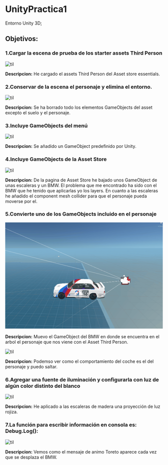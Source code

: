 # UnityPractica1
Entorno Unity 3D;

## Objetivos:

### 1.Cargar la escena de prueba de los starter assets Third Person 

![til](https://github.com/Alexiades/UnityPractica1/blob/main/screeshot/Punto1.gif)

**Descripcion:** He cargado el assets Third Person del Asset store essentials.

### 2.Conservar de la escena el personaje y elimina el entorno.

![til](https://github.com/Alexiades/UnityPractica1/blob/main/screeshot/Punto2.gif)

**Descripcion:** Se ha borrado todo los elementos GameObjects del asset excepto el suelo y el personaje.

### 3.Incluye GameObjects del menú

![til](https://github.com/Alexiades/UnityPractica1/blob/main/screeshot/Punto3.gif)

**Descripcion:** Se añadido un GameObject predefinido por Unity.

### 4.Incluye GameObjects de la Asset Store

![til](https://github.com/Alexiades/UnityPractica1/blob/main/screeshot/Punto4.gif)

**Descripcion:** De la pagina de Asset Store he bajado unos GameObject de unas escaleras y un BMW.
El problema que me encontrado ha sido con el BMW que he tenido que aplicarlas yo los layers.
En cuanto a las escaleras he añadido el component mesh collider para que el personaje pueda moverse por el.

### 5.Convierte uno de los GameObjects incluido en el personaje

![til](https://github.com/Alexiades/UnityPractica1/blob/main/screeshot/Punto5.1.gif)

**Descripcion:** Muevo el GameObject del BMW en donde se encuentra en el arbol el personaje que nos viene con el Asset Third Person.

![til](https://github.com/Alexiades/UnityPractica1/blob/main/screeshot/Punto5.2.gif)

**Descripcion:** Podemso ver como el comportamiento del coche es el del personaje y puedo saltar. 

### 6.Agregar una fuente de iluminación y configurarla con luz de algún color distinto del blanco

![til](https://github.com/Alexiades/UnityPractica1/blob/main/screeshot/Punto8.gif)

**Descripcion:** He aplicado a las escaleras de madera una proyección de luz rojiza.

### 7.La función para escribir información en consola es: Debug.Log(): 

![til](https://github.com/Alexiades/UnityPractica1/blob/main/screeshot/Punto9.gif)

**Descripcion:** Vemos como el mensaje de animo Toreto aparece cada vez que se desplaza el BMW. 
